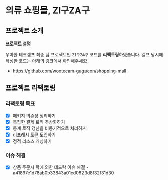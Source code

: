 # 의류 쇼핑몰, ZI구ZA구
## 프로젝트 소개

**프로젝트 설명**

우아한 테크캠프 최종 팀 프로젝트인 `ZI구ZA구` 코드를 **리팩토링**하였습니다.
캠프 당시에 작성한 코드는 아래의 링크에서 확인해주세요.
- https://github.com/wootecam-gugucon/shopping-mall

## 프로젝트 리팩토링 

### 리팩토링 목표
- [x] 패키지 의존성 정리하기 
- [x] 복잡한 결제 로직 추상화하기 
- [x] 통계 로직 갱신을 비동기적으로 처리하기 
- [x] 리프레시 토큰 도입하기
- [x] 정적 리소스 캐싱하기

### 이슈 해결
- [x] 상품 주문시 락에 의한 데드락 이슈 해결 - a41897e1d78ab0b33843a01cd0823d8f32f31d30


